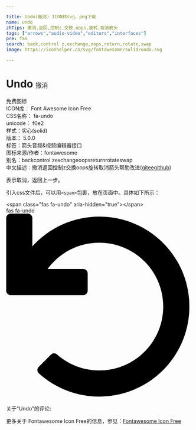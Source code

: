 ```yaml
---

title: Undo(撤消) ICON转svg、png下载
name: undo
zhTips: 撤消,返回,控制z,交换,oops,旋转,取消箭头
tags: ["arrows","audio-video","editors","interfaces"]
pre: fas
search: back,control z,exchange,oops,return,rotate,swap
image: https://iconhelper.cn/svg/fontawesome/solid/undo.svg

---
```


# Undo  <small style="font-size: 60%;font-weight: 100">撤消</small>


<div class="detail-page">
<p>
<span><span class="badge-success badge">免费图标</span> </span>
<br/>
<span>
ICON库：
<span class="badge-secondary badge">Font Awesome Icon Free</span> 
</span>
<br/>
<span>
CSS名称：
<span class="badge-secondary badge">fa-undo</span> 
</span>
<br/>
<span>
unicode：
<span class="badge-secondary badge">f0e2</span> 
<copy-btn content='f0e2' btn-title=""></copy-btn>
<copy-btn :content='String.fromCodePoint(parseInt("f0e2", 16))' btn-title="复制U"></copy-btn>
</span><br/><span>样式：<span class="badge-light badge">实心(solid)</span></span>
<br/>
<span>
版本：
<span class="badge-secondary badge">5.0.0</span> 
</span><br/><span>标签：<span class="badge-light badge"><router-link to="/tags/arrows.html">箭头</router-link></span><span class="badge-light badge"><router-link to="/tags/audio-video.html">音频&视频</router-link></span><span class="badge-light badge"><router-link to="/tags/editors.html">编辑器</router-link></span><span class="badge-light badge"><router-link to="/tags/interfaces.html">接口</router-link></span></span>
<br/>
<span>图标来源/作者：<span class="badge-light badge">fontawesome</span></span> 
<br/>
<span>别名：<span class="badge-light badge">back</span><span class="badge-light badge">control z</span><span class="badge-light badge">exchange</span><span class="badge-light badge">oops</span><span class="badge-light badge">return</span><span class="badge-light badge">rotate</span><span class="badge-light badge">swap</span></span><br/><span class="zh-detail">中文描述：<span class="badge-primary badge">撤消</span><span class="badge-primary badge">返回</span><span class="badge-primary badge">控制z</span><span class="badge-primary badge">交换</span><span class="badge-primary badge">oops</span><span class="badge-primary badge">旋转</span><span class="badge-primary badge">取消箭头</span><span class="help-link"><span>帮助改进</span>(<a href="https://gitee.com/liuwave/icon-helper/edit/master/json/fontawesome/solid/undo.json" target="_blank" rel="noopener noreferrer">gitee</a><a href="https://github.com/liuwave/icon-helper/edit/master/json/fontawesome/solid/undo.json" target="_blank" rel="noopener noreferrer">github</a></span>)</span><br/>
</p>
</div><div class="description description alert alert-light">表示取消，返回上一步。</div>
<div class="alert alert-dark">
  <i class="fas fa-undo fa-xs"></i>
  <i class="fas fa-undo fa-sm"></i>
  <i class="fas fa-undo fa-lg"></i>
  <i class="fas fa-undo fa-2x"></i>
  <i class="fas fa-undo fa-3x"></i>
  <i class="fas fa-undo fa-5x"></i>
  <i class="fas fa-undo fa-7x"></i>
</div>
<div>
  <p>引入css文件后，可以用<code>&lt;span&gt;</code>包裹，放在页面中。具体如下所示：    
  </p>
  <div class="alert alert-primary" style="font-size: 14px">
    &lt;span class="fas fa-undo" aria-hidden="true"&gt;&lt;/span&gt;
    <copy-btn content='<span class="fas fa-undo" aria-hidden="true"></span>'></copy-btn>
  </div>
  <div class="alert alert-secondary">
    <i class="fas fa-undo"
    style="font-size: 24px"
    aria-hidden="true"></i> fas fa-undo
    <copy-btn content="fas fa-undo" btn-title="复制图标名称"></copy-btn>
  </div>
</div>
<div id="svg" class="svg-wrap">
<svg xmlns="http://www.w3.org/2000/svg" viewBox="0 0 512 512"><path d="M212.333 224.333H12c-6.627 0-12-5.373-12-12V12C0 5.373 5.373 0 12 0h48c6.627 0 12 5.373 12 12v78.112C117.773 39.279 184.26 7.47 258.175 8.007c136.906.994 246.448 111.623 246.157 248.532C504.041 393.258 393.12 504 256.333 504c-64.089 0-122.496-24.313-166.51-64.215-5.099-4.622-5.334-12.554-.467-17.42l33.967-33.967c4.474-4.474 11.662-4.717 16.401-.525C170.76 415.336 211.58 432 256.333 432c97.268 0 176-78.716 176-176 0-97.267-78.716-176-176-176-58.496 0-110.28 28.476-142.274 72.333h98.274c6.627 0 12 5.373 12 12v48c0 6.627-5.373 12-12 12z"/></svg>
</div>
<detail full-name='fa-undo'></detail>
<div>
<p>关于“Undo”的评论:</p>
</div>
<Vssue title="关于“Undo”的评论" ></Vssue>    
<div><p>更多关于  Fontawesome Icon Free的信息，参见：<a target="_blank" href="https://iconhelper.cn/fontawesome.html">Fontawesome Icon Free</a>
</p></div>
